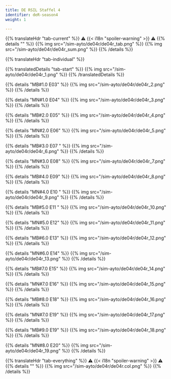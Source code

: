 ```yaml
---
title: DE RSIL Staffel 4
identifier: deR-season4
weight: 1

---
```


{{% translateHdr "tab-current" %}}
:warning: {{< i18n "spoiler-warning" >}} :warning:
{{% details "" %}}
{{% img src="/sim-ayto/de04r/de04r_tab.png" %}}
{{% img src="/sim-ayto/de04r/de04r_sum.png" %}}
{{% /details %}}

{{% translateHdr "tab-individual" %}}

{{% translatedDetails "tab-start" %}}
{{% img src="/sim-ayto/de04r/de04r_1.png" %}}
{{% /translatedDetails %}}

{{% details "MB#1.0 E03" %}}
{{% img src="/sim-ayto/de04r/de04r_2.png" %}}
{{% /details %}}

{{% details "MN#1.0 E04" %}}
{{% img src="/sim-ayto/de04r/de04r_3.png" %}}
{{% /details %}}

{{% details "MB#2.0 E05" %}}
{{% img src="/sim-ayto/de04r/de04r_4.png" %}}
{{% /details %}}

{{% details "MN#2.0 E06" %}}
{{% img src="/sim-ayto/de04r/de04r_5.png" %}}
{{% /details %}}

{{% details "MB#3.0 E07 " %}}
{{% img src="/sim-ayto/de04r/de04r_6.png" %}}
{{% /details %}}

{{% details "MN#3.0 E08" %}}
{{% img src="/sim-ayto/de04r/de04r_7.png" %}}
{{% /details %}}

{{% details "MB#4.0 E09" %}}
{{% img src="/sim-ayto/de04r/de04r_8.png" %}}
{{% /details %}}

{{% details "MN#4.0 E10 " %}}
{{% img src="/sim-ayto/de04r/de04r_9.png" %}}
{{% /details %}}

{{% details "MB#5.0 E11 " %}}
{{% img src="/sim-ayto/de04r/de04r_10.png" %}}
{{% /details %}}

{{% details "MN#5.0 E12" %}}
{{% img src="/sim-ayto/de04r/de04r_11.png" %}}
{{% /details %}}

{{% details "MB#6.0 E13" %}}
{{% img src="/sim-ayto/de04r/de04r_12.png" %}}
{{% /details %}}

{{% details "MN#6.0 E14" %}}
{{% img src="/sim-ayto/de04r/de04r_13.png" %}}
{{% /details %}}

{{% details "MB#7.0 E15" %}}
{{% img src="/sim-ayto/de04r/de04r_14.png" %}}
{{% /details %}}

{{% details "MN#7.0 E16" %}}
{{% img src="/sim-ayto/de04r/de04r_15.png" %}}
{{% /details %}}

{{% details "MB#8.0 E18" %}}
{{% img src="/sim-ayto/de04r/de04r_16.png" %}}
{{% /details %}}

{{% details "MN#7.0 E19" %}}
{{% img src="/sim-ayto/de04r/de04r_17.png" %}}
{{% /details %}}

{{% details "MB#9.0 E19" %}}
{{% img src="/sim-ayto/de04r/de04r_18.png" %}}
{{% /details %}}

{{% details "MN#8.0 E20" %}}
{{% img src="/sim-ayto/de04r/de04r_19.png" %}}
{{% /details %}}

{{% translateHdr "tab-everything" %}}
:warning: {{< i18n "spoiler-warning" >}} :warning:
{{% details "" %}}
{{% img src="/sim-ayto/de04r/de04r.col.png" %}}
{{% /details %}}

